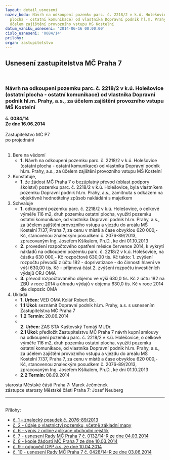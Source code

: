 ```yaml
---
layout: detail_usneseni
nazev_bodu: Návrh na odkoupení pozemku parc. č. 2218/2 v k.ú. Holešovice (ostatní
  plocha - ostatní komunikace) od vlastníka Dopravní podnik hl.m. Prahy, a.s., za
  účelem zajištění provozního vstupu MŠ Kostelní
datum_vzniku_usneseni: '2014-06-16 00:00:00'
cislo_usneseni: '0084/14'
prilohy: 
organ: zastupitelstvo
---
```

<div id="ucUsn_pList" class="usn">
	<span><h2>Usnesení zastupitelstva MČ Praha 7 </h2>
<br></span><div class="standBody">
<span><h3>Návrh na odkoupení pozemku parc. č. 2218/2 v k.ú. Holešovice (ostatní plocha - ostatní komunikace) od vlastníka Dopravní podnik hl.m. Prahy, a.s., za účelem zajištění provozního vstupu MŠ Kostelní</h3></span><div class="center">
		<strong>č. 0084/14</strong><br>
	</div>
<div class="center">
		<strong>Ze dne 16.06.2014</strong><br><br>
	</div>Zastupitelstvo MČ P7<br> po projednání<br><br><ol>
<li>Bere na vědomí<ul><li>
<strong>1.</strong> Návrh na odkoupení pozemku parc. č. 2218/2 v k.ú. Holešovice (ostatní plocha - ostatní komunikace) od vlastníka Dopravní podnik hl.m. Prahy, a.s., za účelem zajištění provozního vstupu MŠ Kostelní</li></ul>
</li>
<li>Konstatuje,<ul><li>
<strong>1.</strong> že žádost MČ Praha 7 o bezúplatný převod (oblast podpory školství) pozemku parc. č. 2218/2 v k.ú. Holešovice, byla vlastníkem pozemku Dopravní podnik hl.m. Prahy, a.s., zamítnuta s odkazem na objektivně hodnotitelný způsob nakládání s majetkem</li></ul>
</li>
<li>Schvaluje<ul>
<li>
<strong>1.</strong> odkoupení pozemku parc. č. 2218/2 v k.ú. Holešovice, o celkové výměře 116 m2, druh pozemku ostatní plocha, využití pozemku ostatní komunikace, od vlastníka Dopravní podnik hl.m. Prahy, a.s., za účelem zajištění provozního vstupu a vjezdu do areálu MŠ Kostelní 7/37, Praha 7, za cenu v místě a čase obvyklou 620 000,- Kč, stanovenou znaleckým posudkem č. 2076-89/2013, zpracovaným Ing. Josefem Kšíkalem, Ph.D., ke dni 01.10.2013</li>
<li>
<strong>2.</strong> provedení rozpočtového opatření měsíce července 2014, k vykrytí nákladů na odkoupení pozemku parc. č. 2218/2 v k.ú. Holešovice, na částku 630 000,- Kč rozpočtově 630,00 tis. Kč takto:                                                                               1. zvýšení rozpočtu převodů z účtu  182 - doprivatizace - do činnosti hlavní ve výši 630,00 tis. Kč  -  příjmová část                                                                                   2. zvýšení rozpočtu investičních výdajů ORJ OMA</li>
<li>
<strong>3.</strong> převod rozpočtovaného objemu ve výši 630,0 tis. Kč z účtu 182 na ZBÚ v roce 2014 a úhradu výdajů v objemu 630,0 tis. Kč v roce 2014 dle dispozic OMA</li>
</ul>
</li>
<li>Ukládá<ul>
<li>
<strong>1. Určen: </strong>VED OMA Kolář Robert Bc.</li>
<li>
<strong>1.1 Úkol: </strong>seznámit Dopravní podnik hl.m. Prahy, a.s. s usnesením Zastupitelstva MČ Praha 7</li>
<li>
<strong>1.2 Termín: </strong>20.06.2014</li>
<li>
<strong><br>2. Určen: </strong>ZAS STA Kaštovský Tomáš MUDr.</li>
<li>
<strong>2.1 Úkol: </strong>předložit Zastupitelstvu MČ Praha 7 návrh kupní smlouvy na odkoupení pozemku parc. č. 2218/2 v k.ú. Holešovice, o celkové výměře 116 m2, druh pozemku ostatní plocha, využití pozemku ostatní komunikace, od vlastníka Dopravní podnik hl.m. Prahy, a.s., za účelem zajištění provozního vstupu a vjezdu do areálu MŠ Kostelní 7/37, Praha 7, za cenu v místě a čase obvyklou 620 000,- Kč, stanovenou znaleckým posudkem č. 2076-89/2013, zpracovaným Ing. Josefem Kšíkalem, Ph.D., ke dni 01.10.2013</li>
<li>
<strong>2.2 Termín: </strong>08.09.2014</li>
</ul>
</li>
</ol>starosta Městské části Praha 7: Marek Ječmének<br>zástupce starosty Městské části Praha 7: Josef Neuberg<hr>
<br>Přílohy: <ul>
<li><a href="/zdroj.aspx?typ=4&amp;id=56743&amp;sh=515937621" target="_blank" title="Soubor (.pdf 563,4 kB)-nové okno">č. 1 - znalecký posudek č. 2076-89/2013</a></li> <li><a href="/zdroj.aspx?typ=4&amp;id=56744&amp;sh=516944181" target="_blank" title="Soubor (.pdf 39,4 kB)-nové okno">č. 2 - údaje o vlastnictví pozemku, včetně základní mapy</a></li> <li><a href="/zdroj.aspx?typ=4&amp;id=56745&amp;sh=516005141" target="_blank" title="Soubor (.pdf 53,4 kB)-nové okno">č. 6 - výpis z online aplikace obchodní rejstřík</a></li> <li><a href="/zdroj.aspx?typ=4&amp;id=56746&amp;sh=515906037" target="_blank" title="Soubor (.doc 32,5 kB)-nové okno">č. 7 - usnesení Rady MČ Praha 7 č. 0132/14-R ze dne 04.03.2014</a></li> <li><a href="/zdroj.aspx?typ=4&amp;id=56747&amp;sh=516072917" target="_blank" title="Soubor (.pdf 59,5 kB)-nové okno">č. 8 - kopie žádosti MČ Praha 7 ze dne 10.03.2014</a></li> <li><a href="/zdroj.aspx?typ=4&amp;id=56748&amp;sh=516523445" target="_blank" title="Soubor (.pdf 72,3 kB)-nové okno">č. 9 - odpověď DPP a.s. ze dne 10.04.2014</a></li> <li><a href="/zdroj.aspx?typ=4&amp;id=56749&amp;sh=516559253" target="_blank" title="Soubor (.doc 32,5 kB)-nové okno">č. 10 - usnesení Rady MČ Praha 7 č. 0428/14-R ze dne 03.06.2014</a></li> </ul>
</div>
</div>